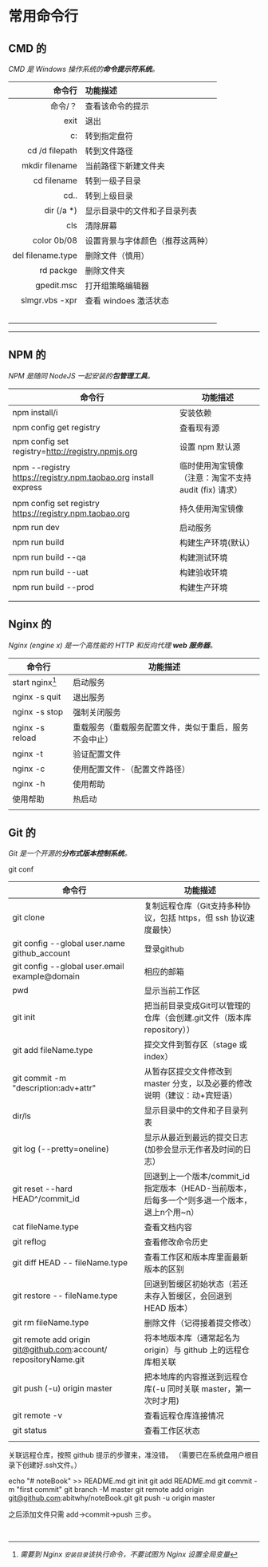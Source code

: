 # 常用命令行

## CMD 的

*CMD 是 Windows 操作系统的**命令提示符系统**。*

|            命令行 | 功能描述                         |
| ----------------: | :------------------------------- |
|           命令/？ | 查看该命令的提示                 |
|              exit | 退出                             |
|                c: | 转到指定盘符                     |
|    cd /d filepath | 转到文件路径                     |
|    mkdir filename | 当前路径下新建文件夹             |
|       cd filename | 转到一级子目录                   |
|              cd.. | 转到上级目录                     |
|        dir (/a *) | 显示目录中的文件和子目录列表     |
|               cls | 清除屏幕                         |
|       color 0b/08 | 设置背景与字体颜色（推荐这两种） |
| del filename.type | 删除文件（慎用）                 |
|         rd packge | 删除文件夹                       |
|        gpedit.msc | 打开组策略编辑器                 |
|    slmgr.vbs -xpr | 查看 windoes 激活状态            |
|                   |                                  |
|                   |                                  |
|                   |                                  |
|                   |                                  |
|                   |                                  |

***

##  NPM 的	

*NPM 是随同 NodeJS 一起安装的**包管理工具**。*

| 命令行                                                       | 功能描述                                              |
| ------------------------------------------------------------ | ----------------------------------------------------- |
| npm install/i                                                | 安装依赖                                              |
| npm config get registry                                      | 查看现有源                                            |
| npm config set registry=http://registry.npmjs.org            | 设置 npm 默认源                                       |
| npm --registry https://registry.npm.taobao.org install express | 临时使用淘宝镜像（注意：淘宝不支持 audit (fix) 请求） |
| npm config set registry https://registry.npm.taobao.org      | 持久使用淘宝镜像                                      |
| npm run dev                                                  | 启动服务                                              |
| npm run build                                                | 构建生产环境(默认）                                   |
| npm run build --qa                                           | 构建测试环境                                          |
| npm run build --uat                                          | 构建验收环境                                          |
| npm run build --prod                                         | 构建生产环境                                          |
|                                                              |                                                       |
|                                                              |                                                       |



## Nginx 的 	

*Nginx (engine x) 是一个高性能的 HTTP 和反向代理 **web 服务器**。*

| 命令行          | 功能描述                                               |
| --------------- | ------------------------------------------------------ |
| start nginx[^*] | 启动服务                                               |
| nginx -s quit   | 退出服务                                               |
| nginx -s stop   | 强制关闭服务                                           |
| nginx -s reload | 重载服务（重载服务配置文件，类似于重启，服务不会中止） |
| nginx -t        | 验证配置文件                                           |
| nginx -c        | 使用配置文件-（配置文件路径）                          |
| nginx -h        | 使用帮助                                               |
| 使用帮助        | 热启动                                                 |
|                 |                                                        |


[^*]: *需要到 Nginx `安装目录`该执行命令，不要试图为 Nginx 设置全局变量*



## Git 的 

*Git 是一个开源的**分布式版本控制系统**。*

git conf

| 命令行                                                       | 功能描述                                                     |
| ------------------------------------------------------------ | ------------------------------------------------------------ |
| git clone                                                    | 复制远程仓库（Git支持多种协议，包括 https，但 ssh 协议速度最快） |
| git config --global user.name github_account                 | 登录github                                                   |
| git config --global user.email example@domain                | 相应的邮箱                                                   |
| pwd                                                          | 显示当前工作区                                               |
| git init                                                     | 把当前目录变成Git可以管理的仓库（会创建.git文件（版本库 repository）） |
| git add fileName.type                                        | 提交文件到暂存区（stage 或 index）                           |
| git commit -m "description:adv+attr"                         | 从暂存区提交文件修改到 master 分支，以及必要的修改说明（建议：动+宾短语） |
| dir/ls                                                       | 显示目录中的文件和子目录列表                                 |
| git log (--pretty=oneline)                                   | 显示从最近到最远的提交日志(加参会显示无作者及时间的日志）    |
| git reset --hard HEAD^/commit_id                             | 回退到上一个版本/commit_id指定版本（HEAD-当前版本，后每多一个^则多退一个版本，退上n个用~n） |
| cat fileName.type                                            | 查看文档内容                                                 |
| git reflog                                                   | 查看修改命令历史                                             |
| git diff HEAD -- fileName.type                               | 查看工作区和版本库里面最新版本的区别                         |
| git restore -- fileName.type                                 | 回退到暂缓区初始状态（若还未存入暂缓区，会回退到 HEAD 版本） |
| git rm fileName.type                                         | 删除文件（记得接着提交修改）                                 |
| git remote add origin git@github.com:account/ repositoryName.git | 将本地版本库（通常起名为origin）与 github 上的远程仓库相关联 |
| git push (-u) origin master                                  | 把本地库的内容推送到远程仓库(-u 同时关联 master，第一次时才用) |
| git remote -v                                                | 查看远程仓库连接情况                                         |
| git status                                                   | 查看工作区状态                                               |
|                                                              |                                                              |

关联远程仓库，按照 github 提示的步骤来，准没错。
（需要已在系统盘用户根目录下创建好.ssh文件。）

echo "# noteBook" >> README.md
git init
git add README.md
git commit -m "first commit"
git branch -M master
git remote add origin git@github.com:abitwhy/noteBook.git
git push -u origin master

之后添加文件只需 add->commit->push 三步。               


​				